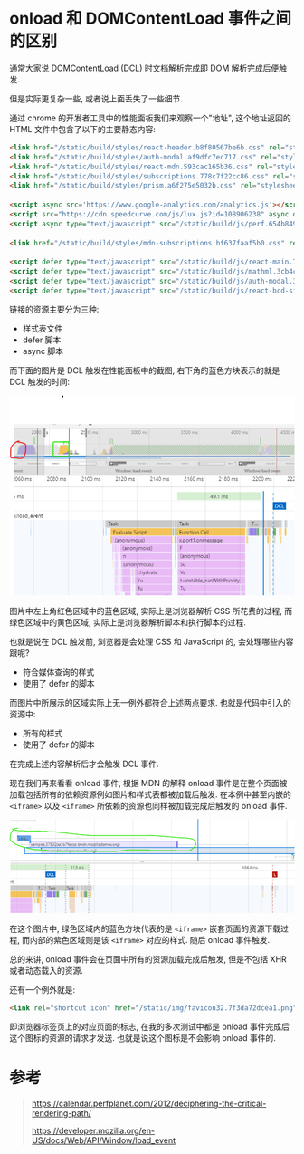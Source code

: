 # onload 和 DOMContentLoad 事件之间的区别

通常大家说 DOMContentLoad (DCL) 时文档解析完成即 DOM 解析完成后便触发.

但是实际更复杂一些, 或者说上面丢失了一些细节.

通过 chrome 的开发者工具中的性能面板我们来观察一个"地址", 这个地址返回的 HTML 文件中包含了以下的主要静态内容:

```html
<link href="/static/build/styles/react-header.b8f80567be6b.css" rel="stylesheet" type="text/css" />
<link href="/static/build/styles/auth-modal.af9dfc7ec717.css" rel="stylesheet" type="text/css" />
<link href="/static/build/styles/react-mdn.593cac165b36.css" rel="stylesheet" type="text/css" />
<link href="/static/build/styles/subscriptions.778c7f22cc86.css" rel="stylesheet" type="text/css" />
<link href="/static/build/styles/prism.a6f275e5032b.css" rel="stylesheet" type="text/css" />

<script async src='https://www.google-analytics.com/analytics.js'></script>
<script src="https://cdn.speedcurve.com/js/lux.js?id=108906238" async defer crossorigin="anonymous"></script>
<script async type="text/javascript" src="/static/build/js/perf.654b849a6fd9.js" charset="utf-8"></script>

<link href="/static/build/styles/mdn-subscriptions.bf637faaf5b0.css" rel="stylesheet" type="text/css" />

<script defer type="text/javascript" src="/static/build/js/react-main.73cb22117c96.js" charset="utf-8"></script>
<script defer type="text/javascript" src="/static/build/js/mathml.3cb4c04c0706.js" charset="utf-8"></script>
<script defer type="text/javascript" src="/static/build/js/auth-modal.31f8b35e40d7.js" charset="utf-8"></script>
<script defer type="text/javascript" src="/static/build/js/react-bcd-signal.0e7aead768ad.js" charset="utf-8"></script>
```

链接的资源主要分为三种:

- 样式表文件
- defer 脚本
- async 脚本

而下面的图片是 DCL 触发在性能面板中的截图, 右下角的蓝色方块表示的就是 DCL 触发的时间:

![image-20200404005650236](./assets\image-20200404005650236.png)

图片中左上角红色区域中的蓝色区域, 实际上是浏览器解析 CSS 所花费的过程, 而绿色区域中的黄色区域, 实际上是浏览器解析脚本和执行脚本的过程.

也就是说在 DCL 触发前, 浏览器是会处理 CSS 和 JavaScript 的, 会处理哪些内容跟呢?

- 符合媒体查询的样式
- 使用了 defer 的脚本

而图片中所展示的区域实际上无一例外都符合上述两点要求. 也就是代码中引入的资源中:

- 所有的样式
- 使用了 defer 的脚本

在完成上述内容解析后才会触发 DCL 事件.

现在我们再来看看 onload 事件, 根据 MDN 的解释 onload 事件是在整个页面被加载包括所有的依赖资源例如图片和样式表都被加载后触发. 在本例中甚至内嵌的 `<iframe>` 以及 `<iframe>` 所依赖的资源也同样被加载完成后触发的 onload 事件.

![image-20200404012034316](./assets\image-20200404012034316.png)

在这个图片中, 绿色区域内的蓝色方块代表的是 `<iframe>` 嵌套页面的资源下载过程, 而内部的紫色区域则是该 `<iframe>` 对应的样式. 随后 onload 事件触发.

总的来讲, onload 事件会在页面中所有的资源加载完成后触发, 但是不包括 XHR 或者动态载入的资源.

还有一个例外就是:

```html
<link rel="shortcut icon" href="/static/img/favicon32.7f3da72dcea1.png">
```

即浏览器标签页上的对应页面的标志, 在我的多次测试中都是 onload 事件完成后这个图标的资源的请求才发送. 也就是说这个图标是不会影响 onload 事件的.

# 参考

> https://calendar.perfplanet.com/2012/deciphering-the-critical-rendering-path/
>
> https://developer.mozilla.org/en-US/docs/Web/API/Window/load_event
